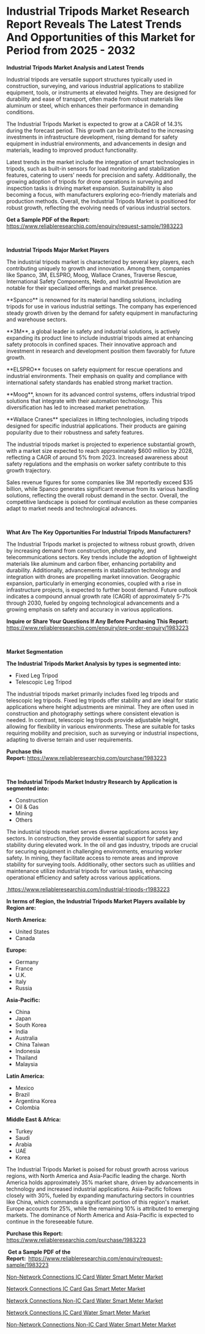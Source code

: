 <p><h1>Industrial Tripods Market Research Report Reveals The Latest Trends And Opportunities of this Market for Period from 2025 - 2032</h1></p><p><strong>Industrial Tripods Market Analysis and Latest Trends</strong></p>
<p><p>Industrial tripods are versatile support structures typically used in construction, surveying, and various industrial applications to stabilize equipment, tools, or instruments at elevated heights. They are designed for durability and ease of transport, often made from robust materials like aluminum or steel, which enhances their performance in demanding conditions. </p><p>The Industrial Tripods Market is expected to grow at a CAGR of 14.3% during the forecast period. This growth can be attributed to the increasing investments in infrastructure development, rising demand for safety equipment in industrial environments, and advancements in design and materials, leading to improved product functionality. </p><p>Latest trends in the market include the integration of smart technologies in tripods, such as built-in sensors for load monitoring and stabilization features, catering to users' needs for precision and safety. Additionally, the growing adoption of tripods for drone operations in surveying and inspection tasks is driving market expansion. Sustainability is also becoming a focus, with manufacturers exploring eco-friendly materials and production methods. Overall, the Industrial Tripods Market is positioned for robust growth, reflecting the evolving needs of various industrial sectors.</p></p>
<p><strong>Get a Sample PDF of the Report:&nbsp;</strong> <a href="https://www.reliableresearchiq.com/enquiry/request-sample/1983223?utm_campaign=1087&utm_medium=2&utm_source=Github&utm_content=ia&utm_term=28022025&utm_id=industrial-tripods">https://www.reliableresearchiq.com/enquiry/request-sample/1983223</a></p>
<p>&nbsp;</p>
<p><strong>Industrial Tripods Major Market Players</strong></p>
<p><p>The industrial tripods market is characterized by several key players, each contributing uniquely to growth and innovation. Among them, companies like Spanco, 3M, ELSPRO, Moog, Wallace Cranes, Traverse Rescue, International Safety Components, Nedo, and Industrial Revolution are notable for their specialized offerings and market presence.</p><p>**Spanco** is renowned for its material handling solutions, including tripods for use in various industrial settings. The company has experienced steady growth driven by the demand for safety equipment in manufacturing and warehouse sectors.</p><p>**3M**, a global leader in safety and industrial solutions, is actively expanding its product line to include industrial tripods aimed at enhancing safety protocols in confined spaces. Their innovative approach and investment in research and development position them favorably for future growth.</p><p>**ELSPRO** focuses on safety equipment for rescue operations and industrial environments. Their emphasis on quality and compliance with international safety standards has enabled strong market traction.</p><p>**Moog**, known for its advanced control systems, offers industrial tripod solutions that integrate with their automation technology. This diversification has led to increased market penetration.</p><p>**Wallace Cranes** specializes in lifting technologies, including tripods designed for specific industrial applications. Their products are gaining popularity due to their robustness and safety features.</p><p>The industrial tripods market is projected to experience substantial growth, with a market size expected to reach approximately $600 million by 2028, reflecting a CAGR of around 5% from 2023. Increased awareness about safety regulations and the emphasis on worker safety contribute to this growth trajectory.</p><p>Sales revenue figures for some companies like 3M reportedly exceed $35 billion, while Spanco generates significant revenue from its various handling solutions, reflecting the overall robust demand in the sector. Overall, the competitive landscape is poised for continual evolution as these companies adapt to market needs and technological advances.</p></p>
<p>&nbsp;</p>
<p><strong>What Are The Key Opportunities For Industrial Tripods Manufacturers?</strong></p>
<p><p>The Industrial Tripods market is projected to witness robust growth, driven by increasing demand from construction, photography, and telecommunications sectors. Key trends include the adoption of lightweight materials like aluminum and carbon fiber, enhancing portability and durability. Additionally, advancements in stabilization technology and integration with drones are propelling market innovation. Geographic expansion, particularly in emerging economies, coupled with a rise in infrastructure projects, is expected to further boost demand. Future outlook indicates a compound annual growth rate (CAGR) of approximately 5-7% through 2030, fueled by ongoing technological advancements and a growing emphasis on safety and accuracy in various applications.</p></p>
<p><strong>Inquire or Share Your Questions If Any Before Purchasing This Report:</strong> <a href="https://www.reliableresearchiq.com/enquiry/pre-order-enquiry/1983223?utm_campaign=1087&utm_medium=2&utm_source=Github&utm_content=ia&utm_term=28022025&utm_id=industrial-tripods">https://www.reliableresearchiq.com/enquiry/pre-order-enquiry/1983223</a></p>
<p>&nbsp;</p>
<p><strong>Market Segmentation</strong></p>
<p><strong>The Industrial Tripods Market Analysis by types is segmented into:</strong></p>
<p><ul><li>Fixed Leg Tripod</li><li>Telescopic Leg Tripod</li></ul></p>
<p><p>The industrial tripods market primarily includes fixed leg tripods and telescopic leg tripods. Fixed leg tripods offer stability and are ideal for static applications where height adjustments are minimal. They are often used in construction and photography settings where consistent elevation is needed. In contrast, telescopic leg tripods provide adjustable height, allowing for flexibility in various environments. These are suitable for tasks requiring mobility and precision, such as surveying or industrial inspections, adapting to diverse terrain and user requirements.</p></p>
<p><strong>Purchase this Report:&nbsp;</strong><a href="https://www.reliableresearchiq.com/purchase/1983223?utm_campaign=1087&utm_medium=2&utm_source=Github&utm_content=ia&utm_term=28022025&utm_id=industrial-tripods">https://www.reliableresearchiq.com/purchase/1983223</a></p>
<p>&nbsp;</p>
<p><strong>The Industrial Tripods Market Industry Research by Application is segmented into:</strong></p>
<p><ul><li>Construction</li><li>Oil & Gas</li><li>Mining</li><li>Others</li></ul></p>
<p><p>The industrial tripods market serves diverse applications across key sectors. In construction, they provide essential support for safety and stability during elevated work. In the oil and gas industry, tripods are crucial for securing equipment in challenging environments, ensuring worker safety. In mining, they facilitate access to remote areas and improve stability for surveying tools. Additionally, other sectors such as utilities and maintenance utilize industrial tripods for various tasks, enhancing operational efficiency and safety across various applications.</p></p>
<p><a href="https://www.reliableresearchiq.com/industrial-tripods-r1983223?utm_campaign=1087&utm_medium=2&utm_source=Github&utm_content=ia&utm_term=28022025&utm_id=industrial-tripods">&nbsp;https://www.reliableresearchiq.com/industrial-tripods-r1983223</a></p>
<p><strong>In terms of Region, the Industrial Tripods Market Players available by Region are:</strong></p>
<p>
    <p> <strong> North America: </strong>
        <ul>
            <li>United States</li>
            <li>Canada</li>
        </ul>
        </p> 
    <p> <strong> Europe: </strong>
        <ul>
            <li>Germany</li>
            <li>France</li>
            <li>U.K.</li>
            <li>Italy</li>
            <li>Russia</li>
        </ul>
        </p> 
    <p> <strong> Asia-Pacific: </strong>
        <ul>
            <li>China</li>
            <li>Japan</li>
            <li>South Korea</li>
            <li>India</li>
            <li>Australia</li>
            <li>China Taiwan</li>
            <li>Indonesia</li>
            <li>Thailand</li>
            <li>Malaysia</li>
        </ul>
        </p> 
    <p> <strong> Latin America: </strong>
        <ul>
            <li>Mexico</li>
            <li>Brazil</li>
            <li>Argentina Korea</li>
            <li>Colombia</li>
        </ul>
        </p> 
    <p> <strong> Middle East & Africa: </strong>
        <ul>
            <li>Turkey</li>
            <li>Saudi</li>
            <li>Arabia</li>
            <li>UAE</li>
            <li>Korea</li>
        </ul>
    </p>
    </p>
<p><p>The Industrial Tripods Market is poised for robust growth across various regions, with North America and Asia-Pacific leading the charge. North America holds approximately 35% market share, driven by advancements in technology and increased industrial applications. Asia-Pacific follows closely with 30%, fueled by expanding manufacturing sectors in countries like China, which commands a significant portion of this region's market. Europe accounts for 25%, while the remaining 10% is attributed to emerging markets. The dominance of North America and Asia-Pacific is expected to continue in the foreseeable future.</p></p>
<p><strong>Purchase this Report: </strong><a href="https://www.reliableresearchiq.com/purchase/1983223?utm_campaign=1087&utm_medium=2&utm_source=Github&utm_content=ia&utm_term=28022025&utm_id=industrial-tripods">https://www.reliableresearchiq.com/purchase/1983223</a></p>
<p>&nbsp;<strong>Get a Sample PDF of the Report:&nbsp;&nbsp;</strong><a href="https://www.reliableresearchiq.com/enquiry/request-sample/1983223?utm_campaign=1087&utm_medium=2&utm_source=Github&utm_content=ia&utm_term=28022025&utm_id=industrial-tripods">https://www.reliableresearchiq.com/enquiry/request-sample/1983223</a></p>
<p><strong></strong></p>
<p><p><a href="https://github.com/comasnickie/Market-Research-Report-List-1/blob/main/non-network-connections-ic-card-water-smart-meter-market.md?utm_campaign=1087&utm_medium=2&utm_source=Github&utm_content=ia&utm_term=28022025&utm_id=industrial-tripods">Non-Network Connections IC Card Water Smart Meter Market</a></p><p><a href="https://github.com/verikaahova/Market-Research-Report-List-1/blob/main/network-connections-ic-card-gas-smart-meter-market.md?utm_campaign=1087&utm_medium=2&utm_source=Github&utm_content=ia&utm_term=28022025&utm_id=industrial-tripods">Network Connections IC Card Gas Smart Meter Market</a></p><p><a href="https://github.com/tashiafun920/Market-Research-Report-List-1/blob/main/network-connections-non-ic-card-water-smart-meter-market.md?utm_campaign=1087&utm_medium=2&utm_source=Github&utm_content=ia&utm_term=28022025&utm_id=industrial-tripods">Network Connections Non-IC Card Water Smart Meter Market</a></p><p><a href="https://github.com/ezahdyre/Market-Research-Report-List-1/blob/main/network-connections-ic-card-water-smart-meter-market.md?utm_campaign=1087&utm_medium=2&utm_source=Github&utm_content=ia&utm_term=28022025&utm_id=industrial-tripods">Network Connections IC Card Water Smart Meter Market</a></p><p><a href="https://github.com/toldenargelia86/Market-Research-Report-List-1/blob/main/non-network-connections-non-ic-card-water-smart-meter-market.md?utm_campaign=1087&utm_medium=2&utm_source=Github&utm_content=ia&utm_term=28022025&utm_id=industrial-tripods">Non-Network Connections Non-IC Card Water Smart Meter Market</a></p></p>
